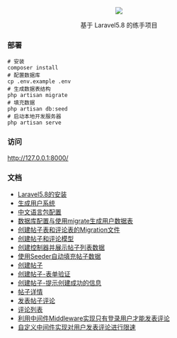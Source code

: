 <p align="center"><img src="https://laravel.com/assets/img/components/logo-laravel.svg"></p>

<p align="center">
基于 Laravel5.8 的练手项目
</p>

### 部署
```shell
# 安装
composer install
# 配置数据库
cp .env.example .env
# 生成数据表结构
php artisan migrate
# 填充数据
php artisan db:seed
# 启动本地开发服务器
php artisan serve
```

### 访问
http://127.0.0.1:8000/

### 文档
- [Laravel5.8的安装](docs/Laravel5.8的安装.md)
- [生成用户系统](docs/生成用户系统.md)
- [中文语言包配置](docs/中文语言包配置.md)
- [数据库配置与使用migrate生成用户数据表](docs/数据库配置与使用migrate生成用户数据表.md)  
- [创建帖子表和评论表的Migration文件](docs/创建帖子表和评论表的Migration文件.md)  
- [创建帖子和评论模型](docs/创建帖子和评论模型.md)  
- [创建控制器并展示帖子列表数据](docs/创建控制器并展示帖子列表数据.md)
- [使用Seeder自动填充帖子数据](docs/使用Seeder自动填充帖子数据.md)
- [创建帖子](docs/创建帖子.md)
- [创建帖子-表单验证](docs/创建帖子-表单验证.md)
- [创建帖子-提示创建成功的信息](docs/创建帖子-提示创建成功的信息.md)
- [帖子详情](docs/帖子详情.md)  
- [发表帖子评论](docs/发表帖子评论.md)
- [评论列表](docs/评论列表.md)  
- [利用中间件Middleware实现只有登录用户才能发表评论](docs/利用中间件Middleware实现只有登录用户才能发表评论.md)
- [自定义中间件实现对用户发表评论进行限速](docs/自定义中间件实现对用户发表评论进行限速.md)


